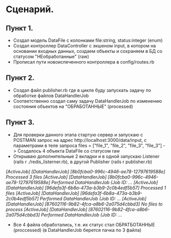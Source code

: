 # Сценарий.

## Пункт 1.
- Создал модель DataFile с колонками file:string, status:integer (enum)
- Создал контроллер DataController с экшеном input, в котором на основании входных данных, создаем объекты и сохраняем в БД со статусом "НЕобработанные" (raw)
- Прописал пути новоиспеченного контроллера в config/routes.rb

## Пункт 2.
- Создал файл publisher.rb где в цикле буду запускать задачу по обработке файлов DataHandlerJob
- Соответственно создал саму задачу DataHandlerJob по изменению состояния объектов на "ОБРАБОТАННЫЕ" (processed)

## Пункт 3.
- Для проверки данного этапа стартую сервер и запускаю с POSTMAN запрос на адрес http://localhost:3000/data/input, с параметрами в теле запроса files = ["file_1", "file_2", "file_3", "file_3"] -> Создалось 4 объекта DataFile со статусом raw
- Открываю дополнительные 2 вкладки и в одной запускаю Listener (rails r ./redis_listerner.rb), в другой Publisher (rails r publisher.rb)

*[ActiveJob] [DataHandlerJob] [8b0fcba0-996c-4946-ae78-12797619588e] Processed 3 files*
*[ActiveJob] [DataHandlerJob] [8b0fcba0-996c-4946-ae78-12797619588e] Performed DataHandlerJob (Job ID: ...*
*[ActiveJob] [DataHandlerJob] [96defa3f-6b8a-473a-b3b9-2c0b4edf5b57] Processed 1 files*
*[ActiveJob] [DataHandlerJob] [96defa3f-6b8a-473a-b3b9-2c0b4edf5b57] Performed DataHandlerJob (Job ID: ...*
*[ActiveJob] [DataHandlerJob] [87602116-9b82-4fca-a8b6-2a075d4cbbd3] No files to process*
*[ActiveJob] [DataHandlerJob] [87602116-9b82-4fca-a8b6-2a075d4cbbd3] Performed DataHandlerJob (Job ID: ...*

- Все 4 файла обработались, т.е. их статус стал ОБРАТБОТАННЫЕ (proccessed) (в DataHandlerJob берется пачка по 3 файла)
